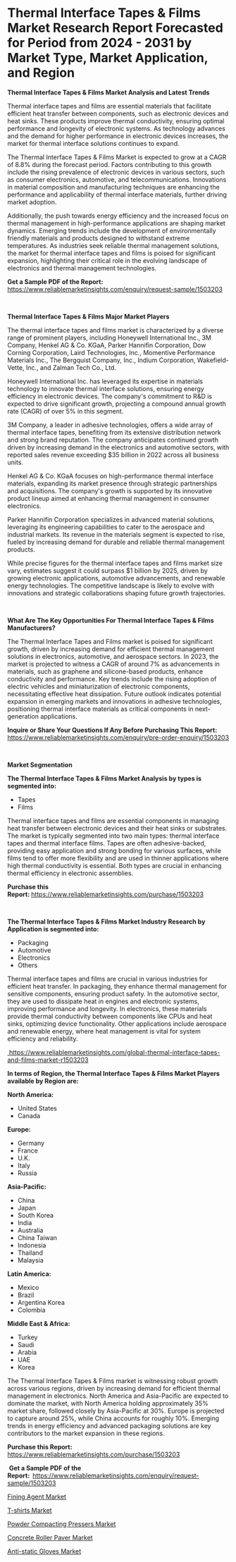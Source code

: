 <p><h1>Thermal Interface Tapes & Films Market Research Report Forecasted for Period from 2024 -  2031 by Market Type, Market Application, and Region</h1></p><p><strong>Thermal Interface Tapes & Films Market Analysis and Latest Trends</strong></p>
<p><p>Thermal interface tapes and films are essential materials that facilitate efficient heat transfer between components, such as electronic devices and heat sinks. These products improve thermal conductivity, ensuring optimal performance and longevity of electronic systems. As technology advances and the demand for higher performance in electronic devices increases, the market for thermal interface solutions continues to expand. </p><p>The Thermal Interface Tapes & Films Market is expected to grow at a CAGR of 8.8% during the forecast period. Factors contributing to this growth include the rising prevalence of electronic devices in various sectors, such as consumer electronics, automotive, and telecommunications. Innovations in material composition and manufacturing techniques are enhancing the performance and applicability of thermal interface materials, further driving market adoption. </p><p>Additionally, the push towards energy efficiency and the increased focus on thermal management in high-performance applications are shaping market dynamics. Emerging trends include the development of environmentally friendly materials and products designed to withstand extreme temperatures. As industries seek reliable thermal management solutions, the market for thermal interface tapes and films is poised for significant expansion, highlighting their critical role in the evolving landscape of electronics and thermal management technologies.</p></p>
<p><strong>Get a Sample PDF of the Report:&nbsp;</strong> <a href="https://www.reliablemarketinsights.com/enquiry/request-sample/1503203?utm_campaign=1288&utm_medium=2&utm_source=Github&utm_content=ia&utm_term=27092024&utm_id=thermal-interface-tapes-films">https://www.reliablemarketinsights.com/enquiry/request-sample/1503203</a></p>
<p>&nbsp;</p>
<p><strong>Thermal Interface Tapes & Films Major Market Players</strong></p>
<p><p>The thermal interface tapes and films market is characterized by a diverse range of prominent players, including Honeywell International Inc., 3M Company, Henkel AG & Co. KGaA, Parker Hannifin Corporation, Dow Corning Corporation, Laird Technologies, Inc., Momentive Performance Materials Inc., The Bergquist Company, Inc., Indium Corporation, Wakefield-Vette, Inc., and Zalman Tech Co., Ltd. </p><p>Honeywell International Inc. has leveraged its expertise in materials technology to innovate thermal interface solutions, ensuring energy efficiency in electronic devices. The company's commitment to R&D is expected to drive significant growth, projecting a compound annual growth rate (CAGR) of over 5% in this segment.</p><p>3M Company, a leader in adhesive technologies, offers a wide array of thermal interface tapes, benefiting from its extensive distribution network and strong brand reputation. The company anticipates continued growth driven by increasing demand in the electronics and automotive sectors, with reported sales revenue exceeding $35 billion in 2022 across all business units.</p><p>Henkel AG & Co. KGaA focuses on high-performance thermal interface materials, expanding its market presence through strategic partnerships and acquisitions. The company's growth is supported by its innovative product lineup aimed at enhancing thermal management in consumer electronics.</p><p>Parker Hannifin Corporation specializes in advanced material solutions, leveraging its engineering capabilities to cater to the aerospace and industrial markets. Its revenue in the materials segment is expected to rise, fueled by increasing demand for durable and reliable thermal management products.</p><p>While precise figures for the thermal interface tapes and films market size vary, estimates suggest it could surpass $1 billion by 2025, driven by growing electronic applications, automotive advancements, and renewable energy technologies. The competitive landscape is likely to evolve with innovations and strategic collaborations shaping future growth trajectories.</p></p>
<p>&nbsp;</p>
<p><strong>What Are The Key Opportunities For Thermal Interface Tapes & Films Manufacturers?</strong></p>
<p><p>The Thermal Interface Tapes and Films market is poised for significant growth, driven by increasing demand for efficient thermal management solutions in electronics, automotive, and aerospace sectors. In 2023, the market is projected to witness a CAGR of around 7% as advancements in materials, such as graphene and silicone-based products, enhance conductivity and performance. Key trends include the rising adoption of electric vehicles and miniaturization of electronic components, necessitating effective heat dissipation. Future outlook indicates potential expansion in emerging markets and innovations in adhesive technologies, positioning thermal interface materials as critical components in next-generation applications.</p></p>
<p><strong>Inquire or Share Your Questions If Any Before Purchasing This Report:</strong> <a href="https://www.reliablemarketinsights.com/enquiry/pre-order-enquiry/1503203?utm_campaign=1288&utm_medium=2&utm_source=Github&utm_content=ia&utm_term=27092024&utm_id=thermal-interface-tapes-films">https://www.reliablemarketinsights.com/enquiry/pre-order-enquiry/1503203</a></p>
<p>&nbsp;</p>
<p><strong>Market Segmentation</strong></p>
<p><strong>The Thermal Interface Tapes & Films Market Analysis by types is segmented into:</strong></p>
<p><ul><li>Tapes</li><li>Films</li></ul></p>
<p><p>Thermal interface tapes and films are essential components in managing heat transfer between electronic devices and their heat sinks or substrates. The market is typically segmented into two main types: thermal interface tapes and thermal interface films. Tapes are often adhesive-backed, providing easy application and strong bonding for various surfaces, while films tend to offer more flexibility and are used in thinner applications where high thermal conductivity is essential. Both types are crucial in enhancing thermal efficiency in electronic assemblies.</p></p>
<p><strong>Purchase this Report:&nbsp;</strong><a href="https://www.reliablemarketinsights.com/purchase/1503203?utm_campaign=1288&utm_medium=2&utm_source=Github&utm_content=ia&utm_term=27092024&utm_id=thermal-interface-tapes-films">https://www.reliablemarketinsights.com/purchase/1503203</a></p>
<p>&nbsp;</p>
<p><strong>The Thermal Interface Tapes & Films Market Industry Research by Application is segmented into:</strong></p>
<p><ul><li>Packaging</li><li>Automotive</li><li>Electronics</li><li>Others</li></ul></p>
<p><p>Thermal interface tapes and films are crucial in various industries for efficient heat transfer. In packaging, they enhance thermal management for sensitive components, ensuring product safety. In the automotive sector, they are used to dissipate heat in engines and electronic systems, improving performance and longevity. In electronics, these materials provide thermal conductivity between components like CPUs and heat sinks, optimizing device functionality. Other applications include aerospace and renewable energy, where heat management is vital for system efficiency and reliability.</p></p>
<p><a href="https://www.reliablemarketinsights.com/global-thermal-interface-tapes-and-films-market-r1503203?utm_campaign=1288&utm_medium=2&utm_source=Github&utm_content=ia&utm_term=27092024&utm_id=thermal-interface-tapes-films">&nbsp;https://www.reliablemarketinsights.com/global-thermal-interface-tapes-and-films-market-r1503203</a></p>
<p><strong>In terms of Region, the Thermal Interface Tapes & Films Market Players available by Region are:</strong></p>
<p>
    <p> <strong> North America: </strong>
        <ul>
            <li>United States</li>
            <li>Canada</li>
        </ul>
        </p> 
    <p> <strong> Europe: </strong>
        <ul>
            <li>Germany</li>
            <li>France</li>
            <li>U.K.</li>
            <li>Italy</li>
            <li>Russia</li>
        </ul>
        </p> 
    <p> <strong> Asia-Pacific: </strong>
        <ul>
            <li>China</li>
            <li>Japan</li>
            <li>South Korea</li>
            <li>India</li>
            <li>Australia</li>
            <li>China Taiwan</li>
            <li>Indonesia</li>
            <li>Thailand</li>
            <li>Malaysia</li>
        </ul>
        </p> 
    <p> <strong> Latin America: </strong>
        <ul>
            <li>Mexico</li>
            <li>Brazil</li>
            <li>Argentina Korea</li>
            <li>Colombia</li>
        </ul>
        </p> 
    <p> <strong> Middle East & Africa: </strong>
        <ul>
            <li>Turkey</li>
            <li>Saudi</li>
            <li>Arabia</li>
            <li>UAE</li>
            <li>Korea</li>
        </ul>
    </p>
    </p>
<p><p>The Thermal Interface Tapes & Films market is witnessing robust growth across various regions, driven by increasing demand for efficient thermal management in electronics. North America and Asia-Pacific are expected to dominate the market, with North America holding approximately 35% market share, followed closely by Asia-Pacific at 30%. Europe is projected to capture around 25%, while China accounts for roughly 10%. Emerging trends in energy efficiency and advanced packaging solutions are key contributors to the market expansion in these regions.</p></p>
<p><strong>Purchase this Report: </strong><a href="https://www.reliablemarketinsights.com/purchase/1503203?utm_campaign=1288&utm_medium=2&utm_source=Github&utm_content=ia&utm_term=27092024&utm_id=thermal-interface-tapes-films">https://www.reliablemarketinsights.com/purchase/1503203</a></p>
<p>&nbsp;<strong>Get a Sample PDF of the Report:&nbsp;&nbsp;</strong><a href="https://www.reliablemarketinsights.com/enquiry/request-sample/1503203?utm_campaign=1288&utm_medium=2&utm_source=Github&utm_content=ia&utm_term=27092024&utm_id=thermal-interface-tapes-films">https://www.reliablemarketinsights.com/enquiry/request-sample/1503203</a></p>
<p><strong></strong></p>
<p><p><a href="https://www.linkedin.com/pulse/market-insights-global-fining-agent-forecast-innovation-278je?trackingId=9u0eds%2FKS5mG0dKTllZ09g%3D%3D&utm_campaign=1288&utm_medium=2&utm_source=Github&utm_content=ia&utm_term=27092024&utm_id=thermal-interface-tapes-films">Fining Agent Market</a></p><p><a href="https://issuu.com/reportprime-2/docs/t-shirts-market-size-2030.pptx_24bd2d413b8a58?utm_campaign=1288&utm_medium=2&utm_source=Github&utm_content=ia&utm_term=27092024&utm_id=thermal-interface-tapes-films">T-shirts Market</a></p><p><a href="https://github.com/gulaimolin/Market-Research-Report-List-6/blob/main/powder-compacting-pressers-market.md?utm_campaign=1288&utm_medium=2&utm_source=Github&utm_content=ia&utm_term=27092024&utm_id=thermal-interface-tapes-films">Powder Compacting Pressers Market</a></p><p><a href="https://www.linkedin.com/pulse/concrete-roller-paver-market-size-growth-trends-statistics-forecasts-nmqde?trackingId=0rHFatgbQO6Ygy4%2BXyLkwg%3D%3D&utm_campaign=1288&utm_medium=2&utm_source=Github&utm_content=ia&utm_term=27092024&utm_id=thermal-interface-tapes-films">Concrete Roller Paver Market</a></p><p><a href="https://issuu.com/reportprime-2/docs/anti-static-gloves-market-size-2030_3e38473686dd88?utm_campaign=1288&utm_medium=2&utm_source=Github&utm_content=ia&utm_term=27092024&utm_id=thermal-interface-tapes-films">Anti-static Gloves Market</a></p></p>